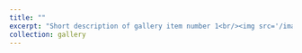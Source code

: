 ```yaml
---
title: ""
excerpt: "Short description of gallery item number 1<br/><img src='/images/rivendell.jpg'>"
collection: gallery
---
```


